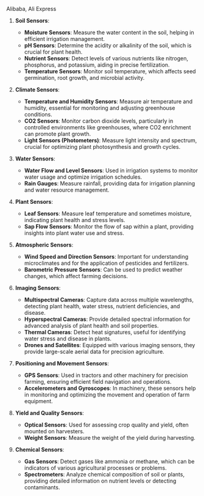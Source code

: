 Alibaba, Ali Express

1. **Soil Sensors**:    
    - **Moisture Sensors**: Measure the water content in the soil, helping in efficient irrigation management.
    - **pH Sensors**: Determine the acidity or alkalinity of the soil, which is crucial for plant health.
    - **Nutrient Sensors**: Detect levels of various nutrients like nitrogen, phosphorus, and potassium, aiding in precise fertilization.
    - **Temperature Sensors**: Monitor soil temperature, which affects seed germination, root growth, and microbial activity.

3. **Climate Sensors**:
    - **Temperature and Humidity Sensors**: Measure air temperature and humidity, essential for monitoring and adjusting greenhouse conditions.
    - **CO2 Sensors**: Monitor carbon dioxide levels, particularly in controlled environments like greenhouses, where CO2 enrichment can promote plant growth.
    - **Light Sensors (Photometers)**: Measure light intensity and spectrum, crucial for optimizing plant photosynthesis and growth cycles.

3. **Water Sensors**:
    - **Water Flow and Level Sensors**: Used in irrigation systems to monitor water usage and optimize irrigation schedules.
    - **Rain Gauges**: Measure rainfall, providing data for irrigation planning and water resource management.

4. **Plant Sensors**:
    - **Leaf Sensors**: Measure leaf temperature and sometimes moisture, indicating plant health and stress levels.
    - **Sap Flow Sensors**: Monitor the flow of sap within a plant, providing insights into plant water use and stress.

5. **Atmospheric Sensors**:
    - **Wind Speed and Direction Sensors**: Important for understanding microclimates and for the application of pesticides and fertilizers.
    - **Barometric Pressure Sensors**: Can be used to predict weather changes, which affect farming decisions.

6. **Imaging Sensors**:
    - **Multispectral Cameras**: Capture data across multiple wavelengths, detecting plant health, water stress, nutrient deficiencies, and disease.
    - **Hyperspectral Cameras**: Provide detailed spectral information for advanced analysis of plant health and soil properties.
    - **Thermal Cameras**: Detect heat signatures, useful for identifying water stress and disease in plants.
    - **Drones and Satellites**: Equipped with various imaging sensors, they provide large-scale aerial data for precision agriculture.
7. **Positioning and Movement Sensors**:
    
    - **GPS Sensors**: Used in tractors and other machinery for precision farming, ensuring efficient field navigation and operations.
    - **Accelerometers and Gyroscopes**: In machinery, these sensors help in monitoring and optimizing the movement and operation of farm equipment.

8. **Yield and Quality Sensors**:
    - **Optical Sensors**: Used for assessing crop quality and yield, often mounted on harvesters.
    - **Weight Sensors**: Measure the weight of the yield during harvesting.

9. **Chemical Sensors**:
    - **Gas Sensors**: Detect gases like ammonia or methane, which can be indicators of various agricultural processes or problems.
    - **Spectrometers**: Analyze chemical composition of soil or plants, providing detailed information on nutrient levels or detecting contaminants.
